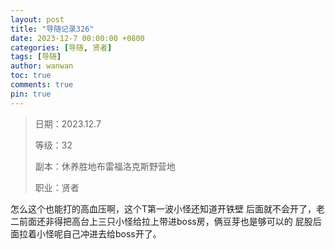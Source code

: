 ```yaml
---
layout: post
title: "导随记录326"
date: 2023-12-7 00:00:00 +0800
categories: [导随, 贤者]
tags: [导随]
author: wanwan
toc: true
comments: true
pin: true
---
```

> 日期：2023.12.7
>
> 等级：32
>
> 副本：休养胜地布雷福洛克斯野营地
>
> 职业：贤者

怎么这个也能打的高血压啊，这个T第一波小怪还知道开铁壁 后面就不会开了，老二前面还非得把高台上三只小怪给拉上带进boss房，俩豆芽也是够可以的 屁股后面拉着小怪呢自己冲进去给boss开了。
